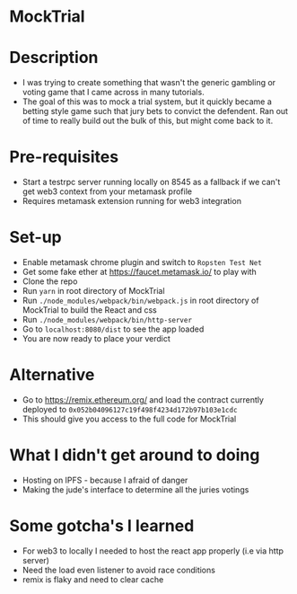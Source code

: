 # MockTrial

Description
================================
* I was trying to create something that wasn't the generic gambling or voting game that I came across in many tutorials.
* The goal of this was to mock a trial system, but it quickly became a betting style game such that jury bets to convict the defendent. Ran out of time to really build out the bulk of this, but might come back to it.

Pre-requisites
================================
* Start a testrpc server running locally on 8545 as a fallback if we can't get web3 context from your metamask profile
* Requires metamask extension running for web3 integration

Set-up
================================
* Enable metamask chrome plugin and switch to `Ropsten Test Net`
* Get some fake ether at https://faucet.metamask.io/ to play with
* Clone the repo
* Run `yarn` in root directory of MockTrial
* Run `./node_modules/webpack/bin/webpack.js` in root directory of MockTrial to build the React and css
* Run `./node_modules/webpack/bin/http-server` 
* Go to `localhost:8080/dist` to see the app loaded
* You are now ready to place your verdict

Alternative
================================
* Go to https://remix.ethereum.org/ and load the contract currently deployed to `0x052b04096127c19f498f4234d172b97b103e1cdc`
* This should give you access to the full code for MockTrial

What I didn't get around to doing
=================================
* Hosting on IPFS - because I afraid of danger
* Making the jude's interface to determine all the juries votings

Some gotcha's I learned
=================================
* For web3 to locally I needed to host the react app properly (i.e via http server)
* Need the load even listener to avoid race conditions
* remix is flaky and need to clear cache
